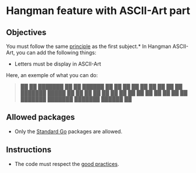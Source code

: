 # Hangman feature with ASCII-Art part

## Objectives

You must follow the same [principle](https://github.com/Lyon-Ynov-Campus/YTrack/tree/master/subjects/hangman/hangman-classic) as the first subject.*
In Hangman ASCII-Art, you can add the following things:
* Letters must be display in ASCII-Art

Here, an exemple of what you can do:

>██   ██ ███████ ██      ██       ██████      ██
██   ██ ██      ██      ██      ██    ██     ██
███████ █████   ██      ██      ██    ██     ██
██   ██ ██      ██      ██      ██    ██
██   ██ ███████ ███████ ███████  ██████      ██

## Allowed packages
* Only the [Standard Go](https://pkg.go.dev/std) packages are allowed.

## Instructions
* The code must respect the [good practices](https://public.01-edu.org/subjects/good-practices/).
